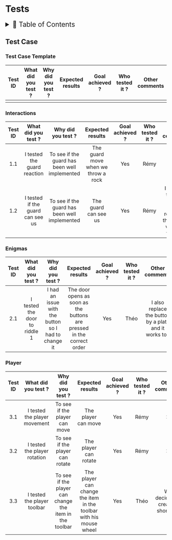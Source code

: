 # Tests

<details>
<summary style="font-size:150%">
  📖 Table of Contents
</summary>

- [Tests](#tests)
  - [Test Case](#test-case)
    - [Test Case Template](#test-case-template)
    - [Interactions](#interactions)
    - [Enigmas](#enigmas)
    - [Player](#player)
</details>


## Test Case

### Test Case Template

| Test ID | What did you test ? | Why did you test ? | Expected results | Goal achieved ? | Who tested it ? | Other comments |
|:----:|:----:|:----:|:----:|:----:|:----:|:----:|
|  |  |  |  |  |  |  |

### Interactions

| Test ID | What did you test ? | Why did you test ? | Expected results | Goal achieved ? | Who tested it ? | Other comments |
|:---:|:----:|:---:|:----:|:----:|:----:|:----:|
| 1.1 | I tested the guard reaction | To see if the guard has been well implemented | The guard move when we throw a rock | Yes | Rémy | ❌ |
| 1.2 | I tested if the guard can see us | To see if the guard has been well implemented | The guard can see us | Yes | Rémy | I decided to add a "light" which represent the field of vision of this one |

### Enigmas

| Test ID | What did you test ? | Why did you test ? | Expected results | Goal achieved ? | Who tested it ? | Other comments |
|:----:|:----:|:----:|:----:|:----:|:----:|:----:|
| 2.1 | I tested the door to riddle 1 | I had an issue with the button so I had to change it | The door opens as soon as the buttons are pressed in the correct order | Yes | Théo | I also replace the button by a plate and it works too |

### Player

| Test ID | What did you test ? | Why did you test ? | Expected results | Goal achieved ? | Who tested it ? | Other comments |
|:----:|:----:|:----:|:----:|:----:|:----:|:----:|
| 3.1 | I tested the player movement | To see if the player can move | The player can move | Yes | Rémy | ❌ |
| 3.2 | I tested the player rotation | To see if the player can rotate | The player can rotate | Yes | Rémy | ❌ |
| 3.3 | I tested the player toolbar | To see if the player can change the item in the toolbar | The player can change the item in the toolbar with his mouse wheel | Yes | Théo | We decided to create 4 shortcuts |